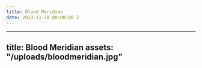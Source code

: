 ```yaml
---
title: Blood Meridian
date: 2023-11-28 00:00:00 Z
---
```


----
title: Blood Meridian
assets: "/uploads/bloodmeridian.jpg"
---
